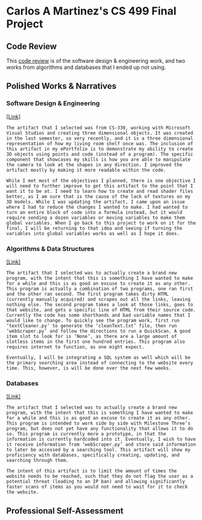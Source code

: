 # Carlos A Martinez's CS 499 Final Project

## Code Review

This [code review](https://youtu.be/rnRD6E8ajY4) is of the software design & engineering work, and two works from algorithms and databases that I ended up not using. 

## Polished Works & Narratives

### Software Design & Engineering
[[Link]](https://drive.google.com/file/d/1_i5aJq_LTRIAAwPYKd0VGlgpHQehP6Ol/view?usp=sharing)

	The artifact that I selected was from CS-330, working with Microsoft Visual Studios and creating three dimensional objects. It was created in the last semester, so very recently, and it is a three dimensional representation of how my living room shelf once was. The inclusion of this artifact in my ePortfolio is to demonstrate my ability to create 3D objects using points and code (instead of a program). The specific component that showcases my skills is how you are able to manipulate the camera to look at the shapes in any direction. I improved the artifact mostly by making it more readable within the code. 

	While I met most of the objectives I planned, there is one objective I will need to further improve to get this artifact to the point that I want it to be at. I need to learn how to create and read shader files better, as I am sure that is the cause of the lack of textures on my 3D models. While I was updating the artifact, I came upon an issue where I had to reduce the changes I wanted to make. I had wanted to turn an entire block of code into a formula instead, but it would require sending a dozen variables or moving variables to make them global variables. When I go back to this project to work on it for the final, I will be returning to that idea and seeing if turning the variables into global variables works as well as I hope it does. 

### Algorithms & Data Structures
[[Link]](https://drive.google.com/file/d/1U1U2e36jdGL8k2Yt0UkPXYuoDts7XZ3U/view?usp=sharing)

	The artifact that I selected was to actually create a brand new program, with the intent that this is something I have wanted to make for a while and this is as good an excuse to create it as any other. This program is actually a combination of two programs, one ran first and the other ran second. The first program takes dirty HTML (currently manually acquired) and scrapes out all the links, leaving nothing else. The second program takes a look at those links, goes to that website, and gets a specific line of HTML from their source code. Currently the code has some shorthands and bad variable names that I would like to change. To quickly see the program work, first run ‘textCleaner.py’ to generate the ‘cleanText.txt’ file, then run ‘webScraper.py’ and follow the directions to run a QuickScan. A good item slot to look for is ‘None’, as there are a large amount of slotless items in the first one hundred entries. This program also requires internet to function, as one might expect. 
	
	Eventually, I will be integrating a SQL system as well which will be the primary searching area instead of connecting to the website every time. This, however, is will be done over the next few weeks. 

### Databases
[[Link]](https://drive.google.com/file/d/1oGPaR0YxI3ctbPDDXfGJUiEZw3L0f2Je/view?usp=sharing)

	The artifact that I selected was to actually create a brand new program, with the intent that this is something I have wanted to make for a while and this is as good an excuse to create it as any other. This program is intended to work side by side with Milestone Three’s program, but does not yet have any functionality that allows it to do so. This program is currently more a prototype, in that the information is currently hardcoded into it. Eventually, I wish to have it receive information from ‘webScraper.py’ and store said information to later be accessed by a searching tool. This artifact will show my proficiency with databases, specifically creating, updating, and searching through them. 
	
	The intent of this artifact is to limit the amount of times the website needs to be reached, such that they do not flag the user as a potential threat (leading to an IP ban) and allowing significantly faster scans of items as you would not need to wait for it to check the website. 

## Professional Self-Assessment
